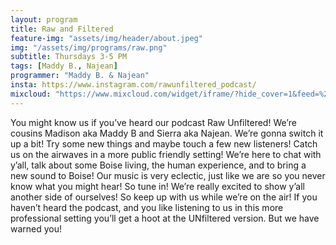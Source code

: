 ```yaml
---
layout: program
title: Raw and Filtered
feature-img: "assets/img/header/about.jpeg"
img: "/assets/img/programs/raw.png"
subtitle: Thursdays 3-5 PM
tags: [Maddy B., Najean]
programmer: "Maddy B. & Najean"
insta: https://www.instagram.com/rawunfiltered_podcast/
mixcloud: "https://www.mixcloud.com/widget/iframe/?hide_cover=1&feed=%2Ftropicofm%2Fplaylists%2Fraw-filtered%2F"
---
```


You might know us if you’ve heard our podcast Raw Unfiltered! We’re cousins Madison aka Maddy B and Sierra aka Najean. We’re gonna switch it up a bit! Try some new things and maybe touch a few new listeners! Catch us on the airwaves in a more public friendly setting! We’re here to chat with y’all, talk about some Boise living, the human experience, and to bring a new sound to Boise! Our music is very eclectic, just like we are so you never know what you might hear! So tune in! We’re really excited to show y’all another side of ourselves! So keep up with us while we’re on the air! If you haven’t heard the podcast, and you like listening to us in this more professional setting you’ll get a hoot at the UNfiltered version. But we have warned you!
